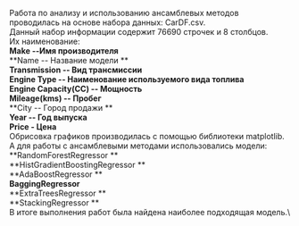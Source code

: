 Работа по анализу и использованию ансамблевых методов проводилась на
основе набора данных: CarDF.csv.\
Данный набор информации содержит 76690 строчек и 8 столбцов.\
Их наименование:\
**Make --Имя производителя**\
**Name -- Название модели **\
**Transmission -- Вид трансмиссии**\
**Engine Type -- Наименование используемого вида топлива**\
**Engine Capacity(CC) -- Мощность**\
**Mileage(kms) -- Пробег**\
**City -- Город продажи **\
**Year -- Год выпуска**\
**Price - Цена**\
Обрисовка графиков производилась с помощью библиотеки matplotlib.\
А для работы с ансамблевыми методами использовались модели:\
**RandomForestRegressor **\
**HistGradientBoostingRegressor **\
**AdaBoostRegressor **\
**BaggingRegressor**\
**ExtraTreesRegressor **\
**StackingRegressor **\
В итоге выполнения работ была найдена наиболее подходящая модель.\
